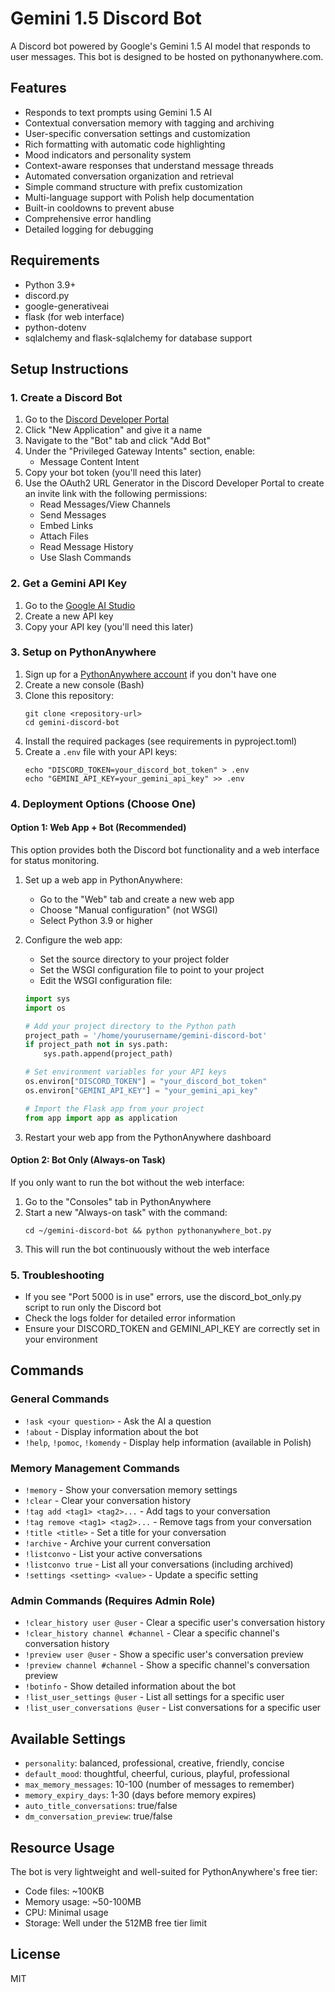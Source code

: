 # Gemini 1.5 Discord Bot

A Discord bot powered by Google's Gemini 1.5 AI model that responds to user messages. This bot is designed to be hosted on pythonanywhere.com.

## Features

- Responds to text prompts using Gemini 1.5 AI
- Contextual conversation memory with tagging and archiving
- User-specific conversation settings and customization
- Rich formatting with automatic code highlighting
- Mood indicators and personality system
- Context-aware responses that understand message threads
- Automated conversation organization and retrieval
- Simple command structure with prefix customization
- Multi-language support with Polish help documentation
- Built-in cooldowns to prevent abuse
- Comprehensive error handling
- Detailed logging for debugging

## Requirements

- Python 3.9+
- discord.py
- google-generativeai
- flask (for web interface)
- python-dotenv
- sqlalchemy and flask-sqlalchemy for database support

## Setup Instructions

### 1. Create a Discord Bot

1. Go to the [Discord Developer Portal](https://discord.com/developers/applications)
2. Click "New Application" and give it a name
3. Navigate to the "Bot" tab and click "Add Bot"
4. Under the "Privileged Gateway Intents" section, enable:
   - Message Content Intent
5. Copy your bot token (you'll need this later)
6. Use the OAuth2 URL Generator in the Discord Developer Portal to create an invite link with the following permissions:
   - Read Messages/View Channels
   - Send Messages
   - Embed Links
   - Attach Files
   - Read Message History
   - Use Slash Commands

### 2. Get a Gemini API Key

1. Go to the [Google AI Studio](https://makersuite.google.com/app/apikey)
2. Create a new API key
3. Copy your API key (you'll need this later)

### 3. Setup on PythonAnywhere

1. Sign up for a [PythonAnywhere account](https://www.pythonanywhere.com/) if you don't have one
2. Create a new console (Bash)
3. Clone this repository:
   ```
   git clone <repository-url>
   cd gemini-discord-bot
   ```
4. Install the required packages (see requirements in pyproject.toml)
5. Create a `.env` file with your API keys:
   ```
   echo "DISCORD_TOKEN=your_discord_bot_token" > .env
   echo "GEMINI_API_KEY=your_gemini_api_key" >> .env
   ```

### 4. Deployment Options (Choose One)

#### Option 1: Web App + Bot (Recommended)

This option provides both the Discord bot functionality and a web interface for status monitoring.

1. Set up a web app in PythonAnywhere:
   - Go to the "Web" tab and create a new web app
   - Choose "Manual configuration" (not WSGI)
   - Select Python 3.9 or higher

2. Configure the web app:
   - Set the source directory to your project folder
   - Set the WSGI configuration file to point to your project
   - Edit the WSGI configuration file:
   
   ```python
   import sys
   import os
   
   # Add your project directory to the Python path
   project_path = '/home/yourusername/gemini-discord-bot'
   if project_path not in sys.path:
       sys.path.append(project_path)
   
   # Set environment variables for your API keys
   os.environ["DISCORD_TOKEN"] = "your_discord_bot_token"
   os.environ["GEMINI_API_KEY"] = "your_gemini_api_key"
   
   # Import the Flask app from your project
   from app import app as application
   ```

3. Restart your web app from the PythonAnywhere dashboard

#### Option 2: Bot Only (Always-on Task)

If you only want to run the bot without the web interface:

1. Go to the "Consoles" tab in PythonAnywhere
2. Start a new "Always-on task" with the command:
   ```
   cd ~/gemini-discord-bot && python pythonanywhere_bot.py
   ```
3. This will run the bot continuously without the web interface

### 5. Troubleshooting

- If you see "Port 5000 is in use" errors, use the discord_bot_only.py script to run only the Discord bot
- Check the logs folder for detailed error information
- Ensure your DISCORD_TOKEN and GEMINI_API_KEY are correctly set in your environment

## Commands

### General Commands
- `!ask <your question>` - Ask the AI a question
- `!about` - Display information about the bot
- `!help`, `!pomoc`, `!komendy` - Display help information (available in Polish)

### Memory Management Commands
- `!memory` - Show your conversation memory settings
- `!clear` - Clear your conversation history
- `!tag add <tag1> <tag2>...` - Add tags to your conversation
- `!tag remove <tag1> <tag2>...` - Remove tags from your conversation
- `!title <title>` - Set a title for your conversation
- `!archive` - Archive your current conversation
- `!listconvo` - List your active conversations
- `!listconvo true` - List all your conversations (including archived)
- `!settings <setting> <value>` - Update a specific setting

### Admin Commands (Requires Admin Role)
- `!clear_history user @user` - Clear a specific user's conversation history
- `!clear_history channel #channel` - Clear a specific channel's conversation history
- `!preview user @user` - Show a specific user's conversation preview
- `!preview channel #channel` - Show a specific channel's conversation preview
- `!botinfo` - Show detailed information about the bot
- `!list_user_settings @user` - List all settings for a specific user
- `!list_user_conversations @user` - List conversations for a specific user

## Available Settings
- `personality`: balanced, professional, creative, friendly, concise
- `default_mood`: thoughtful, cheerful, curious, playful, professional
- `max_memory_messages`: 10-100 (number of messages to remember)
- `memory_expiry_days`: 1-30 (days before memory expires)
- `auto_title_conversations`: true/false
- `dm_conversation_preview`: true/false

## Resource Usage

The bot is very lightweight and well-suited for PythonAnywhere's free tier:
- Code files: ~100KB
- Memory usage: ~50-100MB
- CPU: Minimal usage
- Storage: Well under the 512MB free tier limit

## License

MIT
